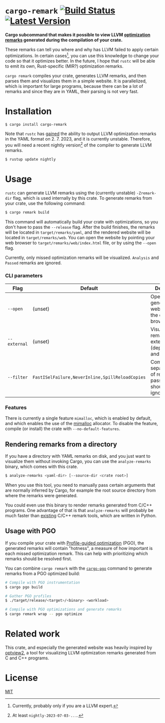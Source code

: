 # `cargo-remark` [![Build Status]][actions] [![Latest Version]][crates.io]

[Build Status]: https://github.com/kobzol/cargo-remark/actions/workflows/check.yml/badge.svg
[actions]: https://github.com/kobzol/cargo-remark/actions?query=branch%3Amain
[Latest Version]: https://img.shields.io/crates/v/cargo-remark.svg
[crates.io]: https://crates.io/crates/cargo-remark

**Cargo subcommand that makes it possible to view LLVM [optimization remarks](https://llvm.org/docs/Remarks.html)
generated during the compilation of your crate.**

These remarks can tell you where and why has LLVM failed to apply certain optimizations. In certain cases[^1], you can use
this knowledge to change your code so that it optimizes better. In the future, I hope that `rustc` will be able to emit
its own, Rust-specific (MIR?) optimization remarks.

[^1]: Currently, probably only if you are a LLVM expert.

`cargo remark` compiles your crate, generates LLVM remarks, and then parses them and visualizes them in a simple website.
It is parallelized, which is important for large programs, because there can be a lot of remarks and since they are in 
YAML, their parsing is not very fast.

# Installation
```bash
$ cargo install cargo-remark
```

Note that `rustc` has [gained](https://github.com/rust-lang/rust/pull/113040) the ability to output LLVM optimization
remarks in the YAML format on 2. 7. 2023, and it is currently unstable. Therefore, you will need a recent nightly
version[^2] of the compiler to generate LLVM remarks.
```bash
$ rustup update nightly
```

[^2]: At least `nightly-2023-07-03-...`.

# Usage
`rustc` can generate LLVM remarks using the (currently unstable) `-Zremark-dir` flag, which is used internally by this
crate. To generate remarks from your crate, use the following command:
```bash
$ cargo remark build
```

This command will automatically build your crate with optimizations, so you don't have to pass the `--release` flag.
After the build finishes, the remarks will be located in `target/remarks/yaml`, and the rendered website will be located
in `target/remarks/web`. You can open the website by pointing your web browser to `target/remarks/web/index.html` file,
or by using the `--open` flag.

Currently, only missed optimization remarks will be visualized. `Analysis` and `Passed` remarks are ignored.

### CLI parameters
| **Flag**     | **Default**                                     | **Description**                                                   |
|--------------|-------------------------------------------------|-------------------------------------------------------------------|
| `--open`     | (unset)                                         | Open the generated website with the default browser.              |
| `--external` | (unset)                                         | Visualize remarks from external crates (dependencies) and stdlib. |
| `--filter`   | `FastISelFailure,NeverInline,SpillReloadCopies` | Comma separated list of remark passes that should be ignored.     |

### Features
There is currently a single feature `mimalloc`, which is enabled by default, and which enables the use of the
[mimalloc](https://docs.rs/mimalloc/latest/mimalloc/) allocator. To disable the feature, compile (or install) the crate
with `--no-default-features`.

## Rendering remarks from a directory
If you have a directory with YAML remarks on disk, and you just want to visualize them without invoking Cargo, you can
use the `analyze-remarks` binary, which comes with this crate.

```bash
$ analyze-remarks <yaml-dir> [--source-dir <crate root>]
```

When you use this tool, you need to manually pass certain arguments that are normally inferred by Cargo, for example the
root source directory from where the remarks were generated.

You could even use this binary to render remarks generated from C/C++ programs. One advantage of that is that `analyze-remarks`
will probably be much faster than [existing](https://github.com/OfekShilon/optview2) C/C++ remark tools, which are written
in Python.

## Usage with PGO
If you compile your crate with [Profile-guided optimization](https://doc.rust-lang.org/rustc/profile-guided-optimization.html)
(PGO), the generated remarks will contain "hotness", a measure of how important is each missed optimization remark. This
can help with prioritizing which remarks should be resolved first.

You can combine `cargo remark` with the [`cargo-pgo`](https://github.com/Kobzol/cargo-pgo) command to generate remarks
from a PGO optimized build:
```bash
# Compile with PGO instrumentation
$ cargo pgo build

# Gather PGO profiles
$ ./target/release/<target>/<binary> <workload>

# Compile with PGO optimizations and generate remarks
$ cargo remark wrap -- pgo optimize
```

# Related work
This crate, and especially the generated website was heavily inspired by [optview2](https://github.com/OfekShilon/optview2),
a tool for visualizing LLVM optimization remarks generated from C and C++ programs.

# License
[MIT](LICENSE)
